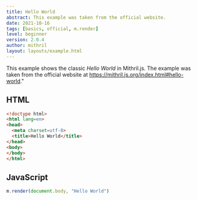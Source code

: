 ```yaml
---
title: Hello World
abstract: This example was taken from the official website.
date: 2021-10-16
tags: [basics, official, m.render]
level: beginner
version: 2.0.4
author: mithril
layout: layouts/example.html
---
```


This example shows the classic *Hello World* in Mithril.js.
The example was taken from the official website at <https://mithril.js.org/index.html#hello-world>."

## HTML

~~~html
<!doctype html>
<html lang=en>
<head>
  <meta charset=utf-8>
  <title>Hello World</title>
</head>
<body>
</body>
</html>
~~~

## JavaScript

~~~js
m.render(document.body, "Hello World")
~~~
